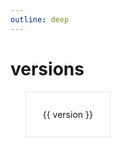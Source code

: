 ```yaml
---
outline: deep
---
```


<script setup>
import { ref, computed } from "vue";

const packageInfo = ref();
const versions = computed(() => 
  Array.from(Object.values(packageInfo.value?.versions ?? {}))
);
const versionsExtended = computed(() => versions.value.map(version => {
  const [major, minor, patch] = version.version.split(/\./).slice(0, 3).map(Number);
  return {
    ...version,
    detailedVersion: {
      major,
      minor,
      patch,
    },
  };
}));
const sortedVersions = computed(() => versionsExtended.value.toSorted((aVer,bVer) => {
  if (aVer.version === bVer.version) {
    return 0;
  }
  const a = aVer.detailedVersion;
  const b = bVer.detailedVersion;
  if (a.major === b.major) {
    if (a.minor === b.minor) {
      return a.patch > b.patch ? -1 : 1;
    }
    return a.minor > b.minor ? -1 : 1;
  }
  return a.major > b.major ? -1 : 1;
}));

void (async () => {
  packageInfo.value = await fetch("https://registry.npmjs.org/u-spy")
    .then(r => r.json());
})();
</script>

# versions

<ul class="version-list">
  <li class="version-list-item" v-for="({ version }, index) of sortedVersions" :key="index">
    <a :href="`https://github.com/tomsdoo/u-spy/releases/tag/v${version}`" target="_blank">{{ version }}</a>
  </li>
</ul>

<style>
.version-list {
  display: grid;
  grid-template-columns: repeat(auto-fill, minmax(100px, 1fr));
  gap: 1rem;
  list-style: none;
  > li.version-list-item {
    display: grid;
    margin-top: 0;
    > a {
      display: grid;
      width: 100%;
      height: 100%;
      box-shadow: inset 0 0 1px;
      padding: 1em;
      justify-content: center;
      align-items: center;
    }
  }
}

.vp-doc .version-list {
  padding-left: 0;
}
</style>
